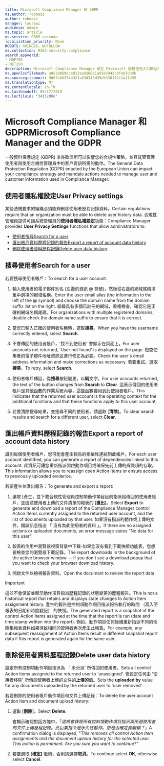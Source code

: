 ```yaml
---
title: Microsoft Compliance Manager 和 GDPR
ms.author: robmazz
author: robmazz
manager: laurawi
audience: Admin
ms.topic: article
ms.service: O365-seccomp
localization_priority: None
ROBOTS: NOINDEX, NOFOLLOW
ms.collection: M365-security-compliance
search.appverid:
- MOE150
- MET150
description: Microsoft Compliance Manager 是在 Microsoft 服務信任入口網站中的可用工作流程為基礎的風險評估工具。 合規性管理員可讓您追蹤、 指派及驗證與 Microsoft 雲端服務相關的法規合規性活動。
ms.openlocfilehash: a082d069aced13aa9260a1a856d942c4feb7dd4b
ms.sourcegitcommit: 9d67cb52544321a430343d39eb336112c1a11d35
ms.translationtype: MT
ms.contentlocale: zh-TW
ms.lasthandoff: 05/17/2019
ms.locfileid: "34152088"
---
```

# <a name="microsoft-compliance-manager-and-the-gdpr"></a><span data-ttu-id="52f2d-104">Microsoft Compliance Manager 和 GDPR</span><span class="sxs-lookup"><span data-stu-id="52f2d-104">Microsoft Compliance Manager and the GDPR</span></span>

<span data-ttu-id="52f2d-105">一般資料保護規定 (GDPR) 准許歐盟所可以影響您的合規性策略，並且託管管理使用者與使用合規性管理員中的客戶資訊所需的動作。</span><span class="sxs-lookup"><span data-stu-id="52f2d-105">The General Data Protection Regulation (GDPR) enacted by the European Union can impact your compliance strategy and mandate actions needed to manage user and customer information used in Compliance Manager.</span></span>

## <a name="user-privacy-settings"></a><span data-ttu-id="52f2d-106">使用者隱私權設定</span><span class="sxs-lookup"><span data-stu-id="52f2d-106">User Privacy settings</span></span>

<span data-ttu-id="52f2d-107">某些法規要求的組織必須能夠刪除使用者歷程記錄資料。</span><span class="sxs-lookup"><span data-stu-id="52f2d-107">Certain regulations require that an organization must be able to delete user history data.</span></span> <span data-ttu-id="52f2d-108">合規性管理員提供可讓系統管理員的**使用者隱私權設定**功能：</span><span class="sxs-lookup"><span data-stu-id="52f2d-108">Compliance Manager provides **User Privacy Settings** functions that allow administrators to:</span></span>
  
- [<span data-ttu-id="52f2d-109">使用者搜尋</span><span class="sxs-lookup"><span data-stu-id="52f2d-109">Search for a user</span></span>](#search-for-a-user)
- [<span data-ttu-id="52f2d-110">匯出帳戶資料歷程記錄的報告</span><span class="sxs-lookup"><span data-stu-id="52f2d-110">Export a report of account data history</span></span>](#export-a-report-of-account-data-history)
- [<span data-ttu-id="52f2d-111">刪除使用者資料歷程記錄</span><span class="sxs-lookup"><span data-stu-id="52f2d-111">Delete user data history</span></span>](#delete-user-data-history)
  
## <a name="search-for-a-user"></a><span data-ttu-id="52f2d-112">搜尋使用者</span><span class="sxs-lookup"><span data-stu-id="52f2d-112">Search for a user</span></span>

<span data-ttu-id="52f2d-113">若要搜尋使用者帳戶：</span><span class="sxs-lookup"><span data-stu-id="52f2d-113">To search for a user account:</span></span>
  
1. <span data-ttu-id="52f2d-114">輸入使用者的電子郵件別名 (左邊的資訊 @ 符號)，然後從右邊的網域尾碼清單中選擇的網域名稱。</span><span class="sxs-lookup"><span data-stu-id="52f2d-114">Enter the user email alias (the information to the left of the @ symbol) and choose the domain name from the  domain suffix list on the right.</span></span> <span data-ttu-id="52f2d-115">組織具有多個已註冊的網域，重複檢查，確認它是正確的網域名稱尾碼。</span><span class="sxs-lookup"><span data-stu-id="52f2d-115">For organizations with multiple registered domains, double check the domain name suffix to ensure that it is correct.</span></span>

2. <span data-ttu-id="52f2d-116">當您已輸入正確的使用者名稱時，選取**搜尋**。</span><span class="sxs-lookup"><span data-stu-id="52f2d-116">When you have the username correctly entered, select **Search**.</span></span>

3. <span data-ttu-id="52f2d-117">不會傳回的使用者帳戶，'找不到使用者' 會顯示在頁面上。</span><span class="sxs-lookup"><span data-stu-id="52f2d-117">For user accounts not returned, 'User not found' is displayed on the page.</span></span> <span data-ttu-id="52f2d-118">檢查使用者的電子郵件地址資訊並進行修正為必要。</span><span class="sxs-lookup"><span data-stu-id="52f2d-118">Check the user's email address information and make corrections as necessary.</span></span> <span data-ttu-id="52f2d-119">若要重試，選取**搜尋**。</span><span class="sxs-lookup"><span data-stu-id="52f2d-119">To retry, select **Search**.</span></span>

4. <span data-ttu-id="52f2d-120">使用者帳戶傳回，從**搜尋**按鈕變更，以**純**文字。</span><span class="sxs-lookup"><span data-stu-id="52f2d-120">For user accounts returned, the text of the button changes from **Search** to **Clear**.</span></span> <span data-ttu-id="52f2d-121">這表示傳回的使用者帳戶是其他函數的作業系統內容，這些函數套用到此使用者帳戶。</span><span class="sxs-lookup"><span data-stu-id="52f2d-121">This indicates that the returned user account is the operating context for the additional functions and that these functions apply to this user account.</span></span>

5. <span data-ttu-id="52f2d-122">若要清除搜尋結果，並搜尋不同的使用者，請選取 [**清除**]。</span><span class="sxs-lookup"><span data-stu-id="52f2d-122">To clear search results and search for a different user, select **Clear**.</span></span>

## <a name="export-a-report-of-account-data-history"></a><span data-ttu-id="52f2d-123">匯出帳戶資料歷程記錄的報告</span><span class="sxs-lookup"><span data-stu-id="52f2d-123">Export a report of account data history</span></span>

<span data-ttu-id="52f2d-124">識別每個使用者帳戶，您可能會產生報告的相依性連結到此帳戶。</span><span class="sxs-lookup"><span data-stu-id="52f2d-124">For each user account identified, you can generate a report of dependencies linked to this account.</span></span> <span data-ttu-id="52f2d-125">此資訊可讓您重新指派開啟動作項目或確保先前上傳的辨識項的存取。</span><span class="sxs-lookup"><span data-stu-id="52f2d-125">This information allows you to reassign open Action Items or ensure access to previously uploaded evidence.</span></span>
  
 <span data-ttu-id="52f2d-126">若要產生並匯出報告：</span><span class="sxs-lookup"><span data-stu-id="52f2d-126">To generate and export a report:</span></span>
  
1. <span data-ttu-id="52f2d-127">選取 [產生，並下載合規性管理員控制項動作項目目前指派給傳回的使用者帳戶，並由該使用者上傳的文件清單的報表的 [**匯出**]。</span><span class="sxs-lookup"><span data-stu-id="52f2d-127">Select **Export** to generate and download a report of the Compliance Manager control Action Items currently assigned to the returned user account, and the list of documents uploaded by that user.</span></span> <span data-ttu-id="52f2d-128">如果沒有指派的動作或上傳的文件，錯誤訊息指出 「 沒有為此使用者的資料 」。</span><span class="sxs-lookup"><span data-stu-id="52f2d-128">If there are no assigned actions or uploaded documents, an error message states "No data for this user".</span></span>

2. <span data-ttu-id="52f2d-129">報表的作用中瀏覽器視窗背景中下載-如果您沒有看到下載快顯功能表，您想要檢查您的瀏覽器下載記錄。</span><span class="sxs-lookup"><span data-stu-id="52f2d-129">The report downloads in the background of the active browser window — if you don't see a download popup that you want to check your browser download history.</span></span>

3. <span data-ttu-id="52f2d-130">開啟文件以檢視報告資料。</span><span class="sxs-lookup"><span data-stu-id="52f2d-130">Open the document to review the report data.</span></span>

> [!IMPORTANT]
> <span data-ttu-id="52f2d-131">這並不會保留並顯示動作項目指派歷程記錄的狀態變更的歷程報告。</span><span class="sxs-lookup"><span data-stu-id="52f2d-131">This is not a historical report that retains and displays state changes to Action Item assignment history.</span></span> <span data-ttu-id="52f2d-132">產生的報告是控制項動作項目指派報告執行的時間 （寫入至報表的日期和時間戳記） 的快照。</span><span class="sxs-lookup"><span data-stu-id="52f2d-132">The generated report is a snapshot of the control Action Items assigned at the time that the report is run (date and time stamp written into the report).</span></span> <span data-ttu-id="52f2d-133">例如，動作項目任何後續重新指派不同的快照集報表資料如果導致相同的使用者再次產生此報告。</span><span class="sxs-lookup"><span data-stu-id="52f2d-133">For example, any subsequent reassignment of Action Items result in different snapshot report data if this report is generated again for the same user.</span></span>
  
## <a name="delete-user-data-history"></a><span data-ttu-id="52f2d-134">刪除使用者資料歷程記錄</span><span class="sxs-lookup"><span data-stu-id="52f2d-134">Delete user data history</span></span>

<span data-ttu-id="52f2d-135">設定所有控制項動作項目指派為 「 未分派' 所傳回的使用者。</span><span class="sxs-lookup"><span data-stu-id="52f2d-135">Sets all control Action Items assigned to the returned user to 'unassigned'.</span></span> <span data-ttu-id="52f2d-136">會設定任何由 '使用者移除' 所傳回使用者上傳的文件的**上傳的**值。</span><span class="sxs-lookup"><span data-stu-id="52f2d-136">Sets the **uploaded by** value for any documents uploaded by the returned user to 'user removed'.</span></span>
  
<span data-ttu-id="52f2d-137">若要刪除的使用者帳戶動作項目和文件上傳記錄：</span><span class="sxs-lookup"><span data-stu-id="52f2d-137">To delete the user account Action Item and document upload history:</span></span>
  
1. <span data-ttu-id="52f2d-138">選取 [**刪除**]。</span><span class="sxs-lookup"><span data-stu-id="52f2d-138">Select **Delete**.</span></span>

    <span data-ttu-id="52f2d-139">會顯示確認對話方塊中，「*這將會移除所有控制項動作項目指派與所選使用者的文件上傳歷程記錄。此巨集指令是永久性動作。您是否確定要繼續？*」</span><span class="sxs-lookup"><span data-stu-id="52f2d-139">A confirmation dialog is displayed, "*This removes all control Action Item assignments and the document upload history for the selected user. This action is permanent. Are you sure you want to continue?*"</span></span>

2. <span data-ttu-id="52f2d-140">若要選取 [**確定]** 繼續，否則請選擇**取消**。</span><span class="sxs-lookup"><span data-stu-id="52f2d-140">To continue select **OK**, otherwise select **Cancel**.</span></span>